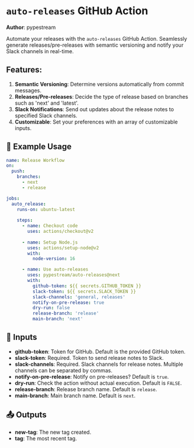 # `auto-releases` GitHub Action

**Author**: pypestream

Automate your releases with the `auto-releases` GitHub Action. Seamlessly generate releases/pre-releases with semantic versioning and notify your Slack channels in real-time.

## Features:
1. **Semantic Versioning**: Determine versions automatically from commit messages.
2. **Releases/Pre-releases**: Decide the type of release based on branches such as 'next' and 'latest'.
3. **Slack Notifications**: Send out updates about the release notes to specified Slack channels.
4. **Customizable**: Set your preferences with an array of customizable inputs.

## 🚀 Example Usage

```yaml
name: Release Workflow
on:
  push:
    branches:
      - next
      - release

jobs:
  auto_release:
    runs-on: ubuntu-latest
    
    steps:
      - name: Checkout code
        uses: actions/checkout@v2
        
      - name: Setup Node.js
        uses: actions/setup-node@v2
        with:
          node-version: 16

      - name: Use auto-releases
        uses: pypestream/auto-releases@next
        with:
          github-token: ${{ secrets.GITHUB_TOKEN }}
          slack-token: ${{ secrets.SLACK_TOKEN }}
          slack-channels: 'general, releases'
          notify-on-pre-release: true
          dry-run: false
          release-branch: 'release'
          main-branch: 'next'
```

## 🔧 Inputs

- **github-token**: Token for GitHub. Default is the provided GitHub token.
- **slack-token**: Required. Token to send release notes to Slack.
- **slack-channels**: Required. Slack channels for release notes. Multiple channels can be separated by commas.
- **notify-on-pre-release**: Notify on pre-releases? Default is `true`.
- **dry-run**: Check the action without actual execution. Default is `FALSE`.
- **release-branch**: Release branch name. Default is `release`.
- **main-branch**: Main branch name. Default is `next`.

## 📤 Outputs

- **new-tag**: The new tag created.
- **tag**: The most recent tag.
